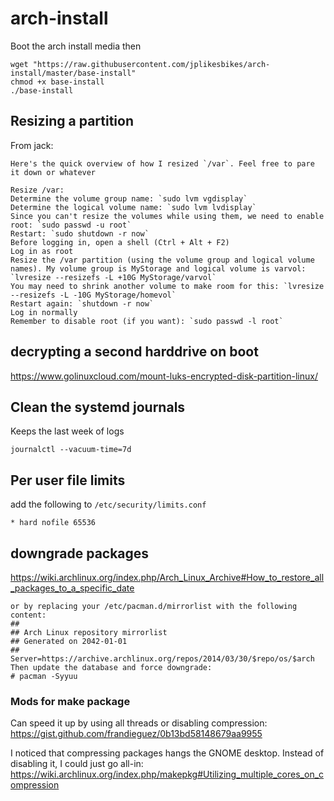 # arch-install

Boot the arch install media then
```
wget "https://raw.githubusercontent.com/jplikesbikes/arch-install/master/base-install"
chmod +x base-install
./base-install
```

## Resizing a partition
From jack:
```
Here's the quick overview of how I resized `/var`. Feel free to pare it down or whatever

Resize /var:
Determine the volume group name: `sudo lvm vgdisplay`
Determine the logical volume name: `sudo lvm lvdisplay`
Since you can't resize the volumes while using them, we need to enable root: `sudo passwd -u root`
Restart: `sudo shutdown -r now`
Before logging in, open a shell (Ctrl + Alt + F2)
Log in as root
Resize the /var partition (using the volume group and logical volume names). My volume group is MyStorage and logical volume is varvol: `lvresize --resizefs -L +10G MyStorage/varvol`
You may need to shrink another volume to make room for this: `lvresize --resizefs -L -10G MyStorage/homevol`
Restart again: `shutdown -r now`
Log in normally
Remember to disable root (if you want): `sudo passwd -l root`
```

## decrypting a second harddrive on boot
https://www.golinuxcloud.com/mount-luks-encrypted-disk-partition-linux/

## Clean the systemd journals
Keeps the last week of logs
```
journalctl --vacuum-time=7d
```

## Per user file limits
add the following to `/etc/security/limits.conf`
```
* hard nofile 65536
```

## downgrade packages
https://wiki.archlinux.org/index.php/Arch_Linux_Archive#How_to_restore_all_packages_to_a_specific_date
```
or by replacing your /etc/pacman.d/mirrorlist with the following content:
##                                                                              
## Arch Linux repository mirrorlist                                             
## Generated on 2042-01-01                                                      
##
Server=https://archive.archlinux.org/repos/2014/03/30/$repo/os/$arch
Then update the database and force downgrade:
# pacman -Syyuu
```

### Mods for make package

Can speed it up by using all threads or disabling compression:
https://gist.github.com/frandieguez/0b13bd58148679aa9955

I noticed that compressing packages hangs the GNOME desktop. Instead of disabling it, I could just go all-in: https://wiki.archlinux.org/index.php/makepkg#Utilizing_multiple_cores_on_compression

